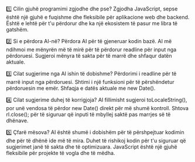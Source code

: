  1️⃣ Cilin gjuhë programimi zgjodhe dhe pse? Zgjodha JavaScript, sepse është një gjuhë e fuqishme dhe fleksibile për aplikacione web dhe backend. Është e lehtë për t'u përdorur dhe ka një ekosistem të pasur me libra të gatshëm.

2️⃣ Si e përdora AI-në? Përdora AI për të gjeneruar kodin bazë.
AI më ndihmoi me mënyrën më të mirë për të përdorur readline për input nga përdoruesi.
Sugjeroi mënyra të sakta për të marrë dhe shfaqur datën aktuale.

3️⃣ Cilat sugjerime nga AI ishin të dobishme? Përdorimi i readline për të marrë input nga përdoruesi.
Shtimi i një funksioni për të përshëndetur përdoruesin me emër.
Shfaqja e datës aktuale me new Date().

4️⃣ Cilat sugjerime duhej të korrigjoja? AI fillimisht sugjeroi toLocaleString(), por unë vendosa të përdor new Date() direkt për më shumë kontroll.
Shtova rl.close(); për të siguruar që inputi të mbyllej saktë pas marrjes së të dhënave.

5️⃣ Çfarë mësova? AI është shumë i dobishëm për të përshpejtuar kodimin dhe për të dhënë ide më të mira.
Duhet të rishikoj kodin për t'u siguruar që sugjerimet janë të sakta dhe të optimizuara.
JavaScript është një gjuhë fleksibile për projekte të vogla dhe të mëdha.
